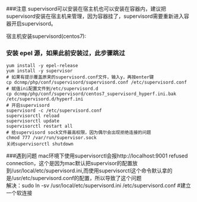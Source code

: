 ###注意
supervisord可以安装在宿主机也可以安装在容器内，建议把supervisord安装在宿主机来管理，因为容器挂了，supervisord需要重新进入容器开启supervisord。

宿主机安装supervisord(centos7):
### 安装 epel 源，如果此前安装过，此步骤跳过
~~~
yum install -y epel-release
yum install -y supervisor  
# 如果有提示覆盖原来的supervisord.conf文件，输入y，再按enter键
cp dcnmp/php/conf/supervisord/supervisord.conf /etc/supervisord.conf
# 赋值ini配置文件到/etc/supervisord.d
cp dcnmp/php/conf/supervisord/centos7_supervisord_hyperf.ini.bak /etc/supervisord.d/hyperf.ini
# 开启supervisord
supervisord -c /etc/supervisord.conf
supervisorctl reload
supervisorctl update
supervisorctl restart all
# 给supervisord sock文件最高权限，因为偶尔会出现拒绝连接的问题
chmod 777 /var/run/supervisor.sock
关闭supervisorctl shutdown
~~~


###遇到问题
mac环境下使用supervisorctl会报http://localhost:9001 refused connection，这个是因为mac默认把supervisor的配置放到/usr/local/etc/supervisord.ini,而使用supervisorctl这个命令默认拿的是/usr/etc/supervisord.conf的配置，所以导致了这个问题   
解决：sudo ln -sv /usr/local/etc/supervisord.ini /etc/supervisord.conf   #建立一个软连接
